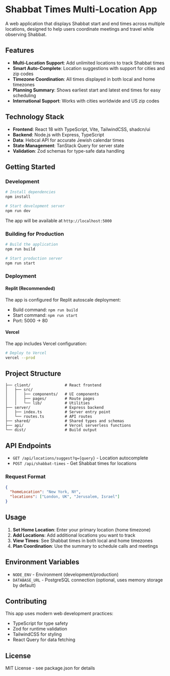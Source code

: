 # Shabbat Times Multi-Location App

A web application that displays Shabbat start and end times across multiple locations, designed to help users coordinate meetings and travel while observing Shabbat.

## Features

- **Multi-Location Support**: Add unlimited locations to track Shabbat times
- **Smart Auto-Complete**: Location suggestions with support for cities and zip codes
- **Timezone Coordination**: All times displayed in both local and home timezones
- **Planning Summary**: Shows earliest start and latest end times for easy scheduling
- **International Support**: Works with cities worldwide and US zip codes

## Technology Stack

- **Frontend**: React 18 with TypeScript, Vite, TailwindCSS, shadcn/ui
- **Backend**: Node.js with Express, TypeScript
- **Data**: Hebcal API for accurate Jewish calendar times
- **State Management**: TanStack Query for server state
- **Validation**: Zod schemas for type-safe data handling

## Getting Started

### Development

```bash
# Install dependencies
npm install

# Start development server
npm run dev
```

The app will be available at `http://localhost:5000`

### Building for Production

```bash
# Build the application
npm run build

# Start production server
npm run start
```

### Deployment

#### Replit (Recommended)
The app is configured for Replit autoscale deployment:
- Build command: `npm run build`
- Start command: `npm run start`
- Port: 5000 → 80

#### Vercel
The app includes Vercel configuration:
```bash
# Deploy to Vercel
vercel --prod
```

## Project Structure

```
├── client/               # React frontend
│   ├── src/
│   │   ├── components/   # UI components
│   │   ├── pages/        # Route pages
│   │   └── lib/          # Utilities
├── server/               # Express backend
│   ├── index.ts          # Server entry point
│   └── routes.ts         # API routes
├── shared/               # Shared types and schemas
├── api/                  # Vercel serverless functions
└── dist/                 # Build output
```

## API Endpoints

- `GET /api/locations/suggest?q={query}` - Location autocomplete
- `POST /api/shabbat-times` - Get Shabbat times for locations

### Request Format

```json
{
  "homeLocation": "New York, NY",
  "locations": ["London, UK", "Jerusalem, Israel"]
}
```

## Usage

1. **Set Home Location**: Enter your primary location (home timezone)
2. **Add Locations**: Add additional locations you want to track
3. **View Times**: See Shabbat times in both local and home timezones
4. **Plan Coordination**: Use the summary to schedule calls and meetings

## Environment Variables

- `NODE_ENV` - Environment (development/production)
- `DATABASE_URL` - PostgreSQL connection (optional, uses memory storage by default)

## Contributing

This app uses modern web development practices:
- TypeScript for type safety
- Zod for runtime validation
- TailwindCSS for styling
- React Query for data fetching

## License

MIT License - see package.json for details